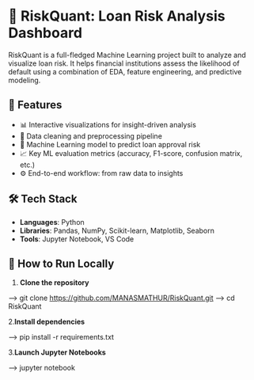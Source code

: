 # 🧠 RiskQuant: Loan Risk Analysis Dashboard

RiskQuant is a full-fledged Machine Learning project built to analyze and visualize loan risk. It helps financial institutions assess the likelihood of default using a combination of EDA, feature engineering, and predictive modeling.



## 📌 Features

- 📊 Interactive visualizations for insight-driven analysis
- 🧼 Data cleaning and preprocessing pipeline
- 🧠 Machine Learning model to predict loan approval risk
- 📈 Key ML evaluation metrics (accuracy, F1-score, confusion matrix, etc.)
- ⚙️ End-to-end workflow: from raw data to insights


## 🛠️ Tech Stack

- **Languages**: Python
- **Libraries**: Pandas, NumPy, Scikit-learn, Matplotlib, Seaborn
- **Tools**: Jupyter Notebook, VS Code



## 🚀 How to Run Locally

1. **Clone the repository**
   
  --> git clone https://github.com/MANASMATHUR/RiskQuant.git
  --> cd RiskQuant
   
2.**Install dependencies**

--> pip install -r requirements.txt

3.**Launch Jupyter Notebooks**

--> jupyter notebook
